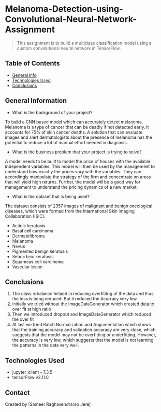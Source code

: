 # Melanoma-Detection-using-Convolutional-Neural-Network-Assignment

> This assignment is to build a multiclass classification model using a custom convolutional neural network in TensorFlow.

## Table of Contents
* [General Info](#general-information)
* [Technologies Used](#technologies-used)
* [Conclusions](#conclusions)

## General Information
- What is the background of your project?

To build a CNN based model which can accurately detect melanoma. Melanoma is a type of cancer that can be deadly if not detected early. It accounts for 75% of skin cancer deaths. A solution that can evaluate images and alert dermatologists about the presence of melanoma has the potential to reduce a lot of manual effort needed in diagnosis.

- What is the business problem that your project is trying to solve?

A model needs to be built to model the price of houses with the available independent variables. This model will then be used by the management to understand how exactly the prices vary with the variables. They can accordingly manipulate the strategy of the firm and concentrate on areas that will yield high returns. Further, the model will be a good way for management to understand the pricing dynamics of a new market.

- What is the dataset that is being used?

The dataset consists of 2357 images of malignant and benign oncological diseases, which were formed from the International Skin Imaging Collaboration (ISIC).

- Actinic keratosis
- Basal cell carcinoma
- Dermatofibroma
- Melanoma
- Nevus
- Pigmented benign keratosis
- Seborrheic keratosis
- Squamous cell carcinoma
- Vascular lesion

## Conclusions
1) The class rebalance helped in reducing overfititng of the data and thus the loss is beng reduced. But it reduced the Acurracy very low
2) Initially we tried without the ImageDataGenerator which created data to over fit at high ratio
3) Then we introduced dropout and ImageDataGenerator which reduced the over fit
4) At last we tried Batch Normalization and Augumentation which shows that the training accuracy and validation accuracy are very close, which suggests that the model may not be overfitting or underfitting. However, the accuracy is very low, which suggests that the model is not learning the patterns in the data very well.

## Technologies Used

- jupyter_client - 7.3.5
- tensorFlow v2.11.0

## Contact
Created by [Sameer Raghavendrarao Jere]

